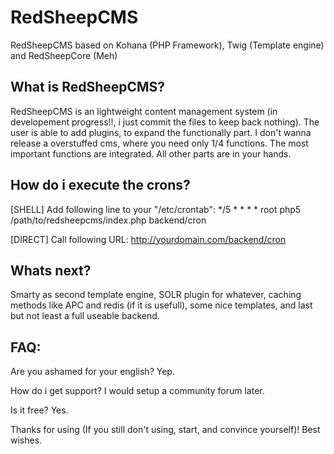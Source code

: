 # RedSheepCMS

RedSheepCMS based on Kohana (PHP Framework), Twig (Template engine) and RedSheepCore (Meh)

## What is RedSheepCMS?
RedSheepCMS is an lightweight content management system (in developement progress!!, i just commit the files to keep back nothing).
The user is able to add plugins, to expand the functionally part. I don't wanna release a overstuffed cms, where you need only 1/4 functions.
The most important functions are integrated. All other parts are in your hands.


## How do i execute the crons?

[SHELL] Add following line to your "/etc/crontab":
*/5 * * * *  root            php5 /path/to/redsheepcms/index.php backend/cron

[DIRECT] Call following URL:
http://yourdomain.com/backend/cron


## Whats next?
Smarty as second template engine, SOLR plugin for whatever, caching methods like APC and redis (if it is usefull), some nice templates, and last but not least a full useable backend.

## FAQ:
Are you ashamed for your english?
Yep.

How do i get support?
I would setup a community forum later.

Is it free?
Yes.


Thanks for using (If you still don't using, start, and convince yourself)!
Best wishes.